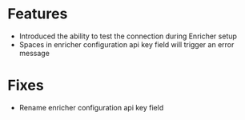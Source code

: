 # Features
- Introduced the ability to test the connection during Enricher setup
- Spaces in enricher configuration api key field will trigger an error message

# Fixes
- Rename enricher configuration api key field
